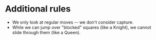# Additional rules

* We only look at regular moves -- we don't consider capture.
* While we can jump over "blocked" squares (like a Knight), we
  cannot slide through them (like a Queen).
